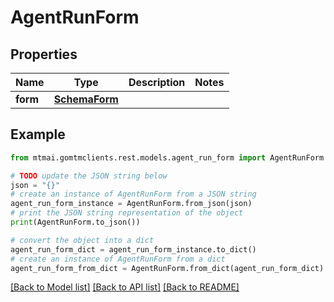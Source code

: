 # AgentRunForm


## Properties

Name | Type | Description | Notes
------------ | ------------- | ------------- | -------------
**form** | [**SchemaForm**](.md) |  | 

## Example

```python
from mtmai.gomtmclients.rest.models.agent_run_form import AgentRunForm

# TODO update the JSON string below
json = "{}"
# create an instance of AgentRunForm from a JSON string
agent_run_form_instance = AgentRunForm.from_json(json)
# print the JSON string representation of the object
print(AgentRunForm.to_json())

# convert the object into a dict
agent_run_form_dict = agent_run_form_instance.to_dict()
# create an instance of AgentRunForm from a dict
agent_run_form_from_dict = AgentRunForm.from_dict(agent_run_form_dict)
```
[[Back to Model list]](../README.md#documentation-for-models) [[Back to API list]](../README.md#documentation-for-api-endpoints) [[Back to README]](../README.md)


